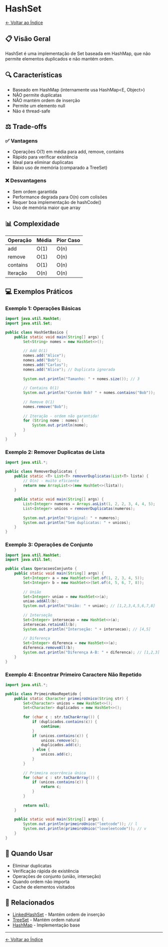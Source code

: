 # HashSet

[← Voltar ao Índice](../README.md)

## 📋 Visão Geral

HashSet é uma implementação de Set baseada em HashMap, que não permite elementos duplicados e não mantém ordem.

## 🔍 Características

- Baseado em HashMap (internamente usa HashMap<E, Object>)
- NÃO permite duplicatas
- NÃO mantém ordem de inserção
- Permite um elemento null
- Não é thread-safe

## ⚖️ Trade-offs

### ✅ Vantagens
- Operações O(1) em média para add, remove, contains
- Rápido para verificar existência
- Ideal para eliminar duplicatas
- Baixo uso de memória (comparado a TreeSet)

### ❌ Desvantagens
- Sem ordem garantida
- Performance degrada para O(n) com colisões
- Requer boa implementação de hashCode()
- Uso de memória maior que array

## 📊 Complexidade

| Operação | Média | Pior Caso |
|----------|-------|-----------|
| add | O(1) | O(n) |
| remove | O(1) | O(n) |
| contains | O(1) | O(n) |
| Iteração | O(n) | O(n) |

## 💻 Exemplos Práticos

### Exemplo 1: Operações Básicas

```java
import java.util.HashSet;
import java.util.Set;

public class HashSetBasico {
    public static void main(String[] args) {
        Set<String> nomes = new HashSet<>();
        
        // Add O(1)
        nomes.add("Alice");
        nomes.add("Bob");
        nomes.add("Carlos");
        nomes.add("Alice"); // Duplicata ignorada
        
        System.out.println("Tamanho: " + nomes.size()); // 3
        
        // Contains O(1)
        System.out.println("Contém Bob? " + nomes.contains("Bob"));
        
        // Remove O(1)
        nomes.remove("Bob");
        
        // Iteração - ordem não garantida!
        for (String nome : nomes) {
            System.out.println(nome);
        }
    }
}
```

### Exemplo 2: Remover Duplicatas de Lista

```java
import java.util.*;

public class RemoverDuplicatas {
    public static <T> List<T> removerDuplicatas(List<T> lista) {
        // O(n) - muito eficiente
        return new ArrayList<>(new HashSet<>(lista));
    }
    
    public static void main(String[] args) {
        List<Integer> numeros = Arrays.asList(1, 2, 2, 3, 4, 4, 5);
        List<Integer> unicos = removerDuplicatas(numeros);
        
        System.out.println("Original: " + numeros);
        System.out.println("Sem duplicatas: " + unicos);
    }
}
```

### Exemplo 3: Operações de Conjunto

```java
import java.util.HashSet;
import java.util.Set;

public class OperacoesConjunto {
    public static void main(String[] args) {
        Set<Integer> a = new HashSet<>(Set.of(1, 2, 3, 4, 5));
        Set<Integer> b = new HashSet<>(Set.of(4, 5, 6, 7, 8));
        
        // União
        Set<Integer> uniao = new HashSet<>(a);
        uniao.addAll(b);
        System.out.println("União: " + uniao); // [1,2,3,4,5,6,7,8]
        
        // Interseção
        Set<Integer> intersecao = new HashSet<>(a);
        intersecao.retainAll(b);
        System.out.println("Interseção: " + intersecao); // [4,5]
        
        // Diferença
        Set<Integer> diferenca = new HashSet<>(a);
        diferenca.removeAll(b);
        System.out.println("Diferença A-B: " + diferenca); // [1,2,3]
    }
}
```

### Exemplo 4: Encontrar Primeiro Caractere Não Repetido

```java
import java.util.*;

public class PrimeiroNaoRepetido {
    public static Character primeiroUnico(String str) {
        Set<Character> unicos = new HashSet<>();
        Set<Character> duplicados = new HashSet<>();
        
        for (char c : str.toCharArray()) {
            if (duplicados.contains(c)) {
                continue;
            }
            if (unicos.contains(c)) {
                unicos.remove(c);
                duplicados.add(c);
            } else {
                unicos.add(c);
            }
        }
        
        // Primeira ocorrência única
        for (char c : str.toCharArray()) {
            if (unicos.contains(c)) {
                return c;
            }
        }
        
        return null;
    }
    
    public static void main(String[] args) {
        System.out.println(primeiroUnico("leetcode")); // l
        System.out.println(primeiroUnico("loveleetcode")); // v
    }
}
```

## 🎯 Quando Usar

- Eliminar duplicatas
- Verificação rápida de existência
- Operações de conjunto (união, interseção)
- Quando ordem não importa
- Cache de elementos visitados

## 🔗 Relacionados
- [LinkedHashSet](./linkedhashset.md) - Mantém ordem de inserção
- [TreeSet](./treeset.md) - Mantém ordem natural
- [HashMap](./hashmap.md) - Implementação base

---

[← Voltar ao Índice](../README.md)
